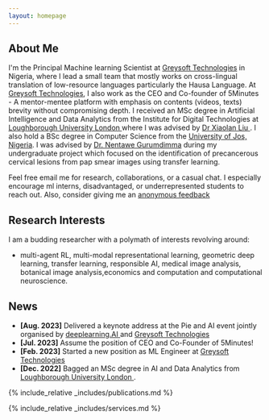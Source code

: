 ```yaml
---
layout: homepage
---
```


## About Me


I'm the Principal Machine learning Scientist at <a href="https://greysoft.ng">Greysoft Technologies</a> in Nigeria, where I lead a small team that mostly works on cross-lingual translation of low-resource languages particularly the Hausa Language. At <a href="https://greysoft.ng">Greysoft Technologies</a>, I also work as the CEO and Co-founder of 5Minutes - A mentor-mentee platform with emphasis on contents (videos, texts) brevity without compromising depth. I received an MSc degree in Artificial Intelligence and Data Analytics from the Institute for Digital Technologies at  <a href="https://www.lborolondon.ac.uk/study/masters-degrees/artificial-intelligence-data-analytics/"> Loughborough University London </a> where I was advised by <a href="https://www.lborolondon.ac.uk/about/staff/dr-xiaolan-liu/">Dr Xiaolan Liu </a>. I also hold a BSc degree in Computer Science from the <a href="https://unijos.edu.ng">University of Jos, Nigeria</a>. I was advised by  <a href="https://scholar.google.com/citations?user=q9VpwWEAAAAJ&hl=enDr. Nentawe Gurumdimma)"> Dr. Nentawe Gurumdimma</a> during my undergraduate project which focused on the identification of precancerous cervical lesions from pap smear images using transfer learning.

Feel free email me for research, collaborations, or a casual chat. I especially encourage ml interns, disadvantaged, or underrepresented students to reach out. Also, consider giving me an  <a href="https://ngl.link/jibrinx">anonymous feedback</a>
                  
## Research Interests
I am a budding researcher with a polymath of interests revolving around:
- multi-agent RL, multi-modal representational learning, geometric deep learning, transfer learning, responsible AI, medical image analysis, botanical image analysis,economics and computation and computational neuroscience.

## News

- **[Aug. 2023]** Delivered a keynote address at the Pie and AI event jointly organised by <a href="https://www.deeplearning.ai">deeplearning.AI </a>and <a href="https://greysoft.ng">Greysoft Technologies</a>
- **[Jul. 2023]** Assume the position of CEO and Co-Founder of 5Minutes!
- **[Feb. 2023]** Started a new position as ML Engineer at <a href="https://greysoft.ng">Greysoft Technologies</a>
- **[Dec. 2022]** Bagged an MSc degree in AI and Data Analytics from <a href="https://www.lborolondon.ac.uk/study/masters-degrees/artificial-intelligence-data-analytics/"> Loughborough University London </a>.

{% include_relative _includes/publications.md %}

{% include_relative _includes/services.md %}
